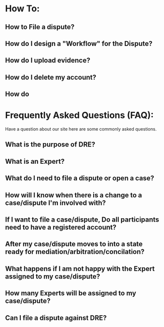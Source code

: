 # How To:

## How to File a dispute?

## How do I design a "Workflow" for the Dispute?

## How do I upload evidence?

## How do I delete my account?

## How do 

# Frequently Asked Questions (FAQ):
Have a question about our site here are some commonly asked questions.

## What is the purpose of DRE?

## What is an Expert?

## What do I need to file a dispute or open a case?

## How will I know when there is a change to a case/dispute I'm involved with?

## If I want to file a case/dispute, Do all participants need to have a registered account?

## After my case/dispute moves to into a state ready for mediation/arbitration/concilation?

## What happens if I am not happy with the Expert assigned to my case/dispute?

## How many Experts will be assigned to my case/dispute?

## Can I file a dispute against DRE?